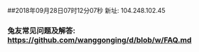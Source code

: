 ##2018年09月28日07时12分07秒 新址: 104.248.102.45
### 兔友常见问题及解答: https://github.com/wanggonging/d/blob/w/FAQ.md
